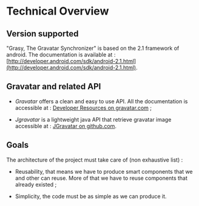 Technical Overview
==================

Version supported
-----------------

"Grasy, The Gravatar Synchronizer" is based on the 2.1 framework of android. The documentation is available at : 
[http://developer.android.com/sdk/android-2.1.html](http://developer.android.com/sdk/android-2.1.html).

Gravatar and related API
------------------------

* _Gravatar_ offers a clean and easy to use API. All the documentation is accessible at :
[Developer Resources on gravatar.com](http://en.gravatar.com/site/implement/) ;

* _Jgravatar_ is a lightweight java API that retrieve gravatar image accessible at : 
[JGravatar on github.com](https://github.com/ralfebert/jgravatar).

Goals
-----

The architecture of the project must take care of (non exhaustive list) :

* Reusability, that means we have to produce smart components that we and other can reuse. 
More of that we have to reuse components that already existed ;

* Simplicity, the code must be as simple as we can produce it.
